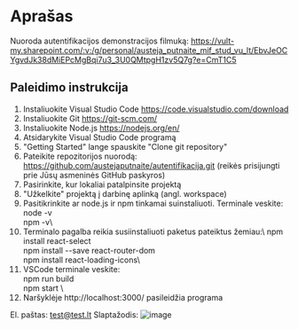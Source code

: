 # Aprašas

Nuoroda autentifikacijos demonstracijos filmuką: https://vult-my.sharepoint.com/:v:/g/personal/austeja_putnaite_mif_stud_vu_lt/EbvJeOCYgvdJk38dMiEPcMgBqi7u3_3U0QMtpgH1zv5Q7g?e=CmT1C5

## Paleidimo instrukcija

1. Instaliuokite Visual Studio Code https://code.visualstudio.com/download
2. Instaliuokite Git https://git-scm.com/
3. Instaliuokite Node.js https://nodejs.org/en/ 
4. Atsidarykite Visual Studio Code programą
5. "Getting Started" lange spauskite "Clone git repository"
6. Pateikite repozitorijos nuorodą: https://github.com/austejaputnaite/autentifikacija.git (reikės prisijungti prie Jūsų asmeninės GitHub paskyros)
7. Pasirinkite, kur lokaliai patalpinsite projektą
8. "Užkelkite" projektą į darbinę aplinką (angl. workspace)
9. Pasitikrinkite ar node.js ir npm tinkamai suinstaliuoti. Terminale veskite:\
  node -v\
  npm -v\
10. Terminalo pagalba reikia susiinstaliuoti paketus pateiktus žemiau:\ 
  npm install react-select\
  npm install --save react-router-dom\
  npm install react-loading-icons\
11. VSCode terminale veskite:\
  npm run build  \
  npm start \
12. Naršyklėje http://localhost:3000/ pasileidžia programa

El. paštas: test@test.lt
Slaptažodis: ![image](https://user-images.githubusercontent.com/84684996/119556603-e854ed00-bda7-11eb-93d8-f86f286b43c0.png)
